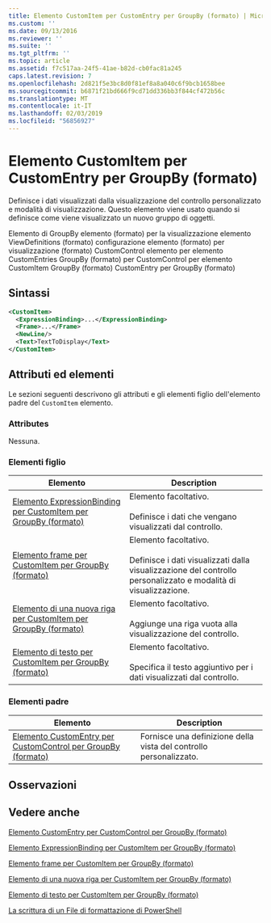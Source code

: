 ```yaml
---
title: Elemento CustomItem per CustomEntry per GroupBy (formato) | Microsoft Docs
ms.custom: ''
ms.date: 09/13/2016
ms.reviewer: ''
ms.suite: ''
ms.tgt_pltfrm: ''
ms.topic: article
ms.assetid: f7c517aa-24f5-41ae-b82d-cb0fac81a245
caps.latest.revision: 7
ms.openlocfilehash: 2d821f5e3bc8d0f81ef8a8a040c6f9bcb1658bee
ms.sourcegitcommit: b6871f21bd666f9cd71dd336bb3f844cf472b56c
ms.translationtype: MT
ms.contentlocale: it-IT
ms.lasthandoff: 02/03/2019
ms.locfileid: "56856927"
---
```

# <a name="customitem-element-for-customentry-for-groupby-format"></a>Elemento CustomItem per CustomEntry per GroupBy (formato)

Definisce i dati visualizzati dalla visualizzazione del controllo personalizzato e modalità di visualizzazione. Questo elemento viene usato quando si definisce come viene visualizzato un nuovo gruppo di oggetti.

Elemento di GroupBy elemento (formato) per la visualizzazione elemento ViewDefinitions (formato) configurazione elemento (formato) per visualizzazione (formato) CustomControl elemento per elemento CustomEntries GroupBy (formato) per CustomControl per elemento CustomItem GroupBy (formato) CustomEntry per GroupBy (formato)

## <a name="syntax"></a>Sintassi

```xml
<CustomItem>
  <ExpressionBinding>...</ExpressionBinding>
  <Frame>...</Frame>
  <NewLine/>
  <Text>TextToDisplay</Text>
</CustomItem>
```

## <a name="attributes-and-elements"></a>Attributi ed elementi

Le sezioni seguenti descrivono gli attributi e gli elementi figlio dell'elemento padre del `CustomItem` elemento.

### <a name="attributes"></a>Attributes

Nessuna.

### <a name="child-elements"></a>Elementi figlio

|Elemento|Description|
|-------------|-----------------|
|[Elemento ExpressionBinding per CustomItem per GroupBy (formato)](./expressionbinding-element-for-customitem-for-groupby-format.md)|Elemento facoltativo.<br /><br /> Definisce i dati che vengano visualizzati dal controllo.|
|[Elemento frame per CustomItem per GroupBy (formato)](./frame-element-for-customitem-for-groupby-format.md)|Elemento facoltativo.<br /><br /> Definisce i dati visualizzati dalla visualizzazione del controllo personalizzato e modalità di visualizzazione.|
|[Elemento di una nuova riga per CustomItem per GroupBy (formato)](./newline-element-for-customitem-for-groupby-format.md)|Elemento facoltativo.<br /><br /> Aggiunge una riga vuota alla visualizzazione del controllo.|
|[Elemento di testo per CustomItem per GroupBy (formato)](./text-element-for-customitem-for-groupby-format.md)|Elemento facoltativo.<br /><br /> Specifica il testo aggiuntivo per i dati visualizzati dal controllo.|

### <a name="parent-elements"></a>Elementi padre

|Elemento|Description|
|-------------|-----------------|
|[Elemento CustomEntry per CustomControl per GroupBy (formato)](./customentry-element-for-customcontrol-for-groupby-format.md)|Fornisce una definizione della vista del controllo personalizzato.|

## <a name="remarks"></a>Osservazioni

## <a name="see-also"></a>Vedere anche

[Elemento CustomEntry per CustomControl per GroupBy (formato)](./customentry-element-for-customcontrol-for-groupby-format.md)

[Elemento ExpressionBinding per CustomItem per GroupBy (formato)](./expressionbinding-element-for-customitem-for-groupby-format.md)

[Elemento frame per CustomItem per GroupBy (formato)](./frame-element-for-customitem-for-groupby-format.md)

[Elemento di una nuova riga per CustomItem per GroupBy (formato)](./newline-element-for-customitem-for-groupby-format.md)

[Elemento di testo per CustomItem per GroupBy (formato)](./text-element-for-customitem-for-groupby-format.md)

[La scrittura di un File di formattazione di PowerShell](./writing-a-powershell-formatting-file.md)
